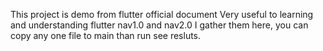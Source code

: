 This project is demo from flutter official document
Very useful to learning and understanding flutter nav1.0 and nav2.0
I gather them here, you can copy any one file to main than run see resluts.
